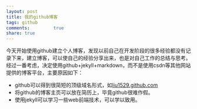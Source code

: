 ```yaml
---
layout: post
title: 我的github博客
tags: github
comments:         true
share: true
---
```

今天开始使用github建立个人博客，发现以前自己在开发阶段的很多经验都没有记录下来，建立博客，可以使自己的经验分享出来，也是对自己工作的总结与思考。经过一番考虑，决定使用github+jekyll+markdown，而不是使用csdn等其他网站提供的博客平台，主要原因如下：

* github可以得到很简短的顶级域名形式，如[liu1529.github.com](http://liu1529.github.com)
* 将github的博客主页可以放在简历上，毕竟github很难作假。
* 使用jekyll可以学习一些web前端技术，可以学以致用。


